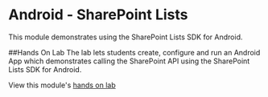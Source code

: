 Android - SharePoint Lists
==========================

This module demonstrates using the SharePoint Lists SDK for Android.

##Hands On Lab
The lab lets students create, configure and run an Android App which
demonstrates calling the SharePoint API using the SharePoint Lists SDK for
Android.

View this module's [hands on lab](hands-on-lab.md)
